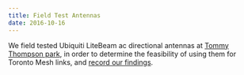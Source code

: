 ```yaml
---
title: Field Test Antennas
date: 2016-10-16
---
```


We field tested Ubiquiti LiteBeam ac directional antennas at [Tommy Thompson park](http://www.openstreetmap.org/way/189780702#map=13/43.6328/-79.3324), in order to determine the feasibility of using them for Toronto Mesh links, and [record our findings](https://github.com/tomeshnet/documents/blob/master/meeting_notes/20161015_gigabit-link-field-test.md).
